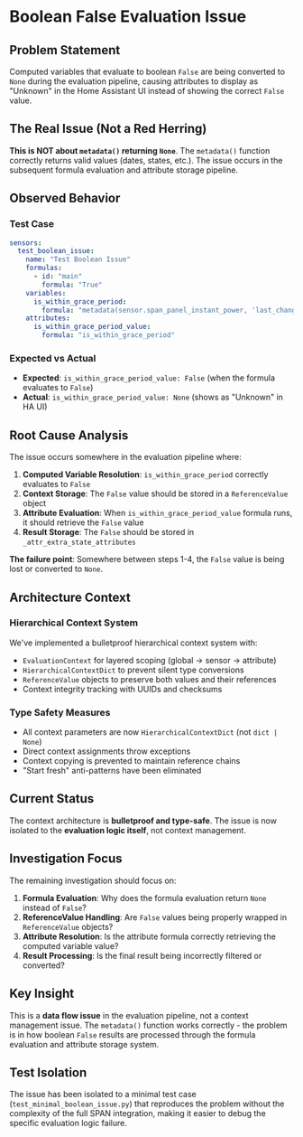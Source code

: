 # Boolean False Evaluation Issue

## Problem Statement

Computed variables that evaluate to boolean `False` are being converted to `None` during the evaluation pipeline, causing
attributes to display as "Unknown" in the Home Assistant UI instead of showing the correct `False` value.

## The Real Issue (Not a Red Herring)

**This is NOT about `metadata()` returning `None`**. The `metadata()` function correctly returns valid values (dates, states,
etc.). The issue occurs in the subsequent formula evaluation and attribute storage pipeline.

## Observed Behavior

### Test Case

```yaml
sensors:
  test_boolean_issue:
    name: "Test Boolean Issue"
    formulas:
      - id: "main"
        formula: "True"
    variables:
      is_within_grace_period:
        formula: "metadata(sensor.span_panel_instant_power, 'last_changed') is not None"
    attributes:
      is_within_grace_period_value:
        formula: "is_within_grace_period"
```

### Expected vs Actual

- **Expected**: `is_within_grace_period_value: False` (when the formula evaluates to `False`)
- **Actual**: `is_within_grace_period_value: None` (shows as "Unknown" in HA UI)

## Root Cause Analysis

The issue occurs somewhere in the evaluation pipeline where:

1. **Computed Variable Resolution**: `is_within_grace_period` correctly evaluates to `False`
2. **Context Storage**: The `False` value should be stored in a `ReferenceValue` object
3. **Attribute Evaluation**: When `is_within_grace_period_value` formula runs, it should retrieve the `False` value
4. **Result Storage**: The `False` should be stored in `_attr_extra_state_attributes`

**The failure point**: Somewhere between steps 1-4, the `False` value is being lost or converted to `None`.

## Architecture Context

### Hierarchical Context System

We've implemented a bulletproof hierarchical context system with:

- `EvaluationContext` for layered scoping (global → sensor → attribute)
- `HierarchicalContextDict` to prevent silent type conversions
- `ReferenceValue` objects to preserve both values and their references
- Context integrity tracking with UUIDs and checksums

### Type Safety Measures

- All context parameters are now `HierarchicalContextDict` (not `dict | None`)
- Direct context assignments throw exceptions
- Context copying is prevented to maintain reference chains
- "Start fresh" anti-patterns have been eliminated

## Current Status

The context architecture is **bulletproof and type-safe**. The issue is now isolated to the **evaluation logic itself**, not
context management.

## Investigation Focus

The remaining investigation should focus on:

1. **Formula Evaluation**: Why does the formula evaluation return `None` instead of `False`?
2. **ReferenceValue Handling**: Are `False` values being properly wrapped in `ReferenceValue` objects?
3. **Attribute Resolution**: Is the attribute formula correctly retrieving the computed variable value?
4. **Result Processing**: Is the final result being incorrectly filtered or converted?

## Key Insight

This is a **data flow issue** in the evaluation pipeline, not a context management issue. The `metadata()` function works
correctly - the problem is in how boolean `False` results are processed through the formula evaluation and attribute storage
system.

## Test Isolation

The issue has been isolated to a minimal test case (`test_minimal_boolean_issue.py`) that reproduces the problem without the
complexity of the full SPAN integration, making it easier to debug the specific evaluation logic failure.
